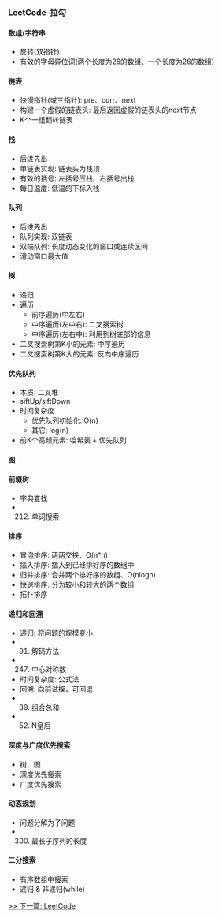 ### LeetCode-拉勾

#### 数组/字符串

* 反转(双指针)
* 有效的字母异位词(两个长度为26的数组、一个长度为26的数组)

#### 链表

* 快慢指针(或三指针): pre、curr、next
* 构建一个虚假的链表头: 最后返回虚假的链表头的next节点
* K个一组翻转链表

#### 栈

* 后进先出
* 单链表实现: 链表头为栈顶
* 有效的括号: 左括号压栈、右括号出栈
* 每日温度: 低温的下标入栈

#### 队列

* 后进先出
* 队列实现: 双链表
* 双端队列: 长度动态变化的窗口或连续区间
* 滑动窗口最大值

#### 树

* 递归
* 遍历
    * 前序遍历(中左右)
    * 中序遍历(左中右): 二叉搜索树
    * 中序遍历(左右中): 利用到树底部的信息
* 二叉搜索树第K小的元素: 中序遍历
* 二叉搜索树第K大的元素: 反向中序遍历

#### 优先队列

* 本质: 二叉堆
* siftUp/siftDown
* 时间复杂度
    * 优先队列初始化: O(n)
    * 其它: log(n)
* 前K个高频元素: 哈希表 + 优先队列

#### 图

#### 前缀树

* 字典查找
* 212. 单词搜索

#### 排序

* 冒泡排序: 两两交换、O(n*n)
* 插入排序: 插入到已经排好序的数组中
* 归并排序: 合并两个排好序的数组、O(nlogn)
* 快速排序: 分为较小和较大的两个数组
* 拓扑排序

#### 递归和回溯

* 递归: 将问题的规模变小
* 91. 解码方法
* 247. 中心对称数
* 时间复杂度: 公式法
* 回溯: 向前试探，可回退
* 39. 组合总和
* 52. N皇后

#### 深度与广度优先搜索

* 树、图
* 深度优先搜索
* 广度优先搜索

#### 动态规划

* 问题分解为子问题
* 300. 最长子序列的长度

#### 二分搜索

* 有序数组中搜索
* 递归 & 非递归(while)


[>> 下一篇: LeetCode](1-数据结构与算法/LeetCode.md)
